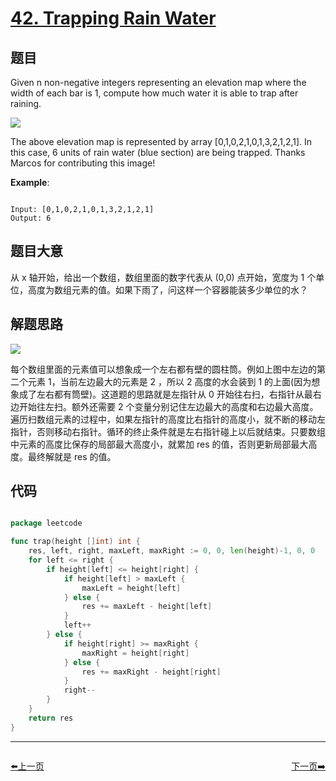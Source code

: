 # [42. Trapping Rain Water](https://leetcode.com/problems/trapping-rain-water/)

## 题目

Given n non-negative integers representing an elevation map where the width of each bar is 1, compute how much water it is able to trap after raining.

![](https://assets.leetcode.com/uploads/2018/10/22/rainwatertrap.png)


The above elevation map is represented by array [0,1,0,2,1,0,1,3,2,1,2,1]. In this case, 6 units of rain water (blue section) are being trapped. Thanks Marcos for contributing this image!


**Example**:

```

Input: [0,1,0,2,1,0,1,3,2,1,2,1]
Output: 6

```

## 题目大意

从 x 轴开始，给出一个数组，数组里面的数字代表从 (0,0) 点开始，宽度为 1 个单位，高度为数组元素的值。如果下雨了，问这样一个容器能装多少单位的水？

## 解题思路


![](https://image.ibb.co/d6A2ZU/IMG-0139.jpg)

每个数组里面的元素值可以想象成一个左右都有壁的圆柱筒。例如上图中左边的第二个元素 1，当前左边最大的元素是 2 ，所以 2 高度的水会装到 1 的上面(因为想象成了左右都有筒壁)。这道题的思路就是左指针从 0 开始往右扫，右指针从最右边开始往左扫。额外还需要 2 个变量分别记住左边最大的高度和右边最大高度。遍历扫数组元素的过程中，如果左指针的高度比右指针的高度小，就不断的移动左指针，否则移动右指针。循环的终止条件就是左右指针碰上以后就结束。只要数组中元素的高度比保存的局部最大高度小，就累加 res 的值，否则更新局部最大高度。最终解就是 res 的值。

## 代码

```go

package leetcode

func trap(height []int) int {
	res, left, right, maxLeft, maxRight := 0, 0, len(height)-1, 0, 0
	for left <= right {
		if height[left] <= height[right] {
			if height[left] > maxLeft {
				maxLeft = height[left]
			} else {
				res += maxLeft - height[left]
			}
			left++
		} else {
			if height[right] >= maxRight {
				maxRight = height[right]
			} else {
				res += maxRight - height[right]
			}
			right--
		}
	}
	return res
}

```

----------------------------------------------
<div style="display: flex;justify-content: space-between;align-items: center;">
<p><a href="https://books.halfrost.com/leetcode/ChapterFour/0041.First-Missing-Positive/">⬅️上一页</a></p>
<p><a href="https://books.halfrost.com/leetcode/ChapterFour/0046.Permutations/">下一页➡️</a></p>
</div>
